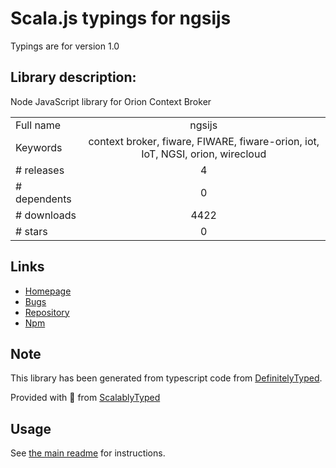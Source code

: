 
# Scala.js typings for ngsijs

Typings are for version 1.0

## Library description:
Node JavaScript library for Orion Context Broker

|                    |                 |
| ------------------ | :-------------: |
| Full name          | ngsijs |
| Keywords           | context broker, fiware, FIWARE, fiware-orion, iot, IoT, NGSI, orion, wirecloud |
| # releases         | 4 |
| # dependents       | 0 |
| # downloads        | 4422 |
| # stars            | 0 |

## Links
- [Homepage](https://github.com/conwetlab/ngsijs)
- [Bugs](https://github.com/conwetlab/ngsijs/issues)
- [Repository](https://github.com/conwetlab/ngsijs)
- [Npm](https://www.npmjs.com/package/ngsijs)
    


## Note
This library has been generated from typescript code from [DefinitelyTyped](https://definitelytyped.org).

Provided with :purple_heart: from [ScalablyTyped](https://github.com/oyvindberg/ScalablyTyped)

## Usage
See [the main readme](../../readme.md) for instructions.


